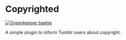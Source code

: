 Copyrighted
===========

[![Greenkeeper badge](https://badges.greenkeeper.io/Seldszar/Copyrighted.svg)](https://greenkeeper.io/)

A simple plugin to inform Tumblr users about copyright.
